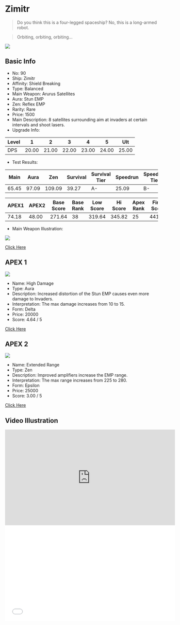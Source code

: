 # Zimitr

> Do you think this is a four-legged spaceship? No, this is a long-armed robot.

> Orbiting, orbiting, orbiting...

<img src="/ships/ship_90.png" style={{zoom:1}}/>

## Basic Info

- No: 90
- Ship: Zimitr
- Affinity: Shield Breaking
- Type: Balanced
- Main Weapon: Arurus Satellites
- Aura: Stun EMP
- Zen: Reflex EMP
- Rarity: Rare
- Price: 1500
- Main Description: 8 satellites surrounding aim at invaders at certain intervals and shoot lasers.
- Upgrade Info: 

| Level | 1 | 2 | 3 | 4 | 5 | Ult |
|--|--|--|--|--|--|--|
| DPS | 20.00 | 21.00 | 22.00 | 23.00 | 24.00 | 25.00 |

- Test Results: 

| Main | Aura | Zen | Survival | Survival Tier | Speedrun | Speedrun Tier | Fun | Fun Tier |
|--|--|--|--|--|--|--|--|--|
| 65.45 | 97.09 | 109.09 | 39.27 | A- | 25.09 | B- | 31.09 | B- |

| APEX1 | APEX2 | Base Score | Base Rank | Low Score | Hi Score | Apex Rank | Final Score | FinalRank |
|--|--|--|--|--|--|--|--|--|
| 74.18 | 48.00 | 271.64 | 38 | 319.64 | 345.82 | 25 | 441.27 | 37 |

- Main Weapon Illustration:

<img src="/illustration/main_90.gif" style={{zoom:1}}/>

[Click Here](https://gamefaqs.gamespot.com/iphone/193681-phoenix-ii/faqs/76704/ship-details-part-9#zimitr)

## APEX 1

<img src="/ships/ship_90_apex_1.png" style={{zoom:1}}/>

- Name: High Damage
- Type: Aura
- Description: Increased distortion of the Stun EMP causes even more damage to Invaders.
- Interpretation: The max damage increases from 10 to 15.
- Form: Delta
- Price: 20000
- Score: 4.64 / 5

[Click Here](https://gamefaqs.gamespot.com/iphone/193681-phoenix-ii/faqs/76704/ship-details-part-9#delta-semp-high-damage-c20000)

## APEX 2

<img src="/ships/ship_90_apex_2.png" style={{zoom:1}}/>

- Name: Extended Range
- Type: Zen
- Description: Improved amplifiers increase the EMP range.
- Interpretation: The max range increases from 225 to 280.
- Form: Epsilon
- Price: 25000
- Score: 3.00 / 5

[Click Here](https://gamefaqs.gamespot.com/iphone/193681-phoenix-ii/faqs/76704/ship-details-part-9#epsilon-remp-extended-range-c25000)

## Video Illustration

<iframe width="560" height="315" src="https://www.youtube.com/embed/82UbB-W1FFc?si=WwBwBuzj4Xix9sb2" title="YouTube video player" frameborder="0" allow="accelerometer; autoplay; clipboard-write; encrypted-media; gyroscope; picture-in-picture; web-share" referrerpolicy="strict-origin-when-cross-origin" allowfullscreen></iframe>

<br/>

<iframe width="560" height="315" src="//player.bilibili.com/player.html?aid=900853699&bvid=BV1uN4y1K7D4&cid=840876570&p=1&autoplay=false" scrolling="no" border="0" frameborder="no" allow="accelerometer; autoplay; clipboard-write; encrypted-media; gyroscope; picture-in-picture; web-share" framespacing="0" allowfullscreen="true"> </iframe>

